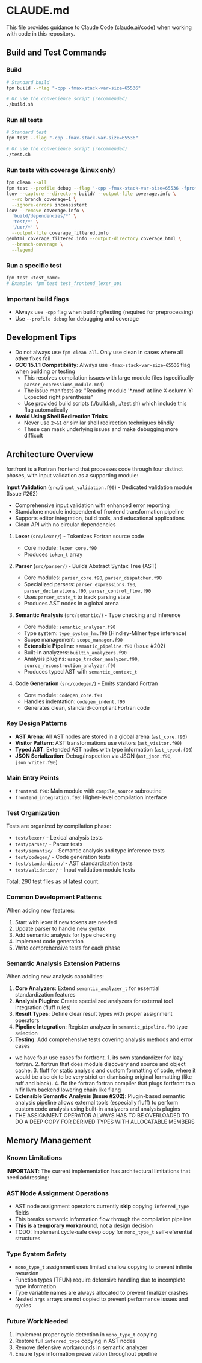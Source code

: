 # CLAUDE.md

This file provides guidance to Claude Code (claude.ai/code) when working with code in this repository.

## Build and Test Commands

### Build
```bash
# Standard build
fpm build --flag "-cpp -fmax-stack-var-size=65536"

# Or use the convenience script (recommended)
./build.sh
```

### Run all tests
```bash
# Standard test
fpm test --flag "-cpp -fmax-stack-var-size=65536"

# Or use the convenience script (recommended)
./test.sh
```

### Run tests with coverage (Linux only)
```bash
fpm clean --all
fpm test --profile debug --flag '-cpp -fmax-stack-var-size=65536 -fprofile-arcs -ftest-coverage -g'
lcov --capture --directory build/ --output-file coverage.info \
  --rc branch_coverage=1 \
  --ignore-errors inconsistent
lcov --remove coverage.info \
  'build/dependencies/*' \
  'test/*' \
  '/usr/*' \
  --output-file coverage_filtered.info
genhtml coverage_filtered.info --output-directory coverage_html \
  --branch-coverage \
  --legend
```

### Run a specific test
```bash
fpm test <test_name>
# Example: fpm test test_frontend_lexer_api
```

### Important build flags
- Always use `-cpp` flag when building/testing (required for preprocessing)
- Use `--profile debug` for debugging and coverage

## Development Tips

- Do not always use `fpm clean all`. Only use clean in cases where all other fixes fail
- **GCC 15.1.1 Compatibility**: Always use `-fmax-stack-var-size=65536` flag when building or testing
  - This resolves compilation issues with large module files (specifically `parser_expressions_module.mod`)
  - The issue manifests as: "Reading module '*.mod' at line X column Y: Expected right parenthesis"
  - Use provided build scripts (./build.sh, ./test.sh) which include this flag automatically
- **Avoid Using Shell Redirection Tricks**
  - Never use `2>&1` or similar shell redirection techniques blindly
  - These can mask underlying issues and make debugging more difficult

## Architecture Overview

fortfront is a Fortran frontend that processes code through four distinct phases, with input validation as a supporting module:

**Input Validation** (`src/input_validation.f90`) - Dedicated validation module (Issue #262)
   - Comprehensive input validation with enhanced error reporting
   - Standalone module independent of frontend transformation pipeline
   - Supports editor integration, build tools, and educational applications
   - Clean API with no circular dependencies

1. **Lexer** (`src/lexer/`) - Tokenizes Fortran source code
   - Core module: `lexer_core.f90`
   - Produces `token_t` array

2. **Parser** (`src/parser/`) - Builds Abstract Syntax Tree (AST)
   - Core modules: `parser_core.f90`, `parser_dispatcher.f90`
   - Specialized parsers: `parser_expressions.f90`, `parser_declarations.f90`, `parser_control_flow.f90`
   - Uses `parser_state_t` to track parsing state
   - Produces AST nodes in a global arena

3. **Semantic Analysis** (`src/semantic/`) - Type checking and inference
   - Core module: `semantic_analyzer.f90`
   - Type system: `type_system_hm.f90` (Hindley-Milner type inference)
   - Scope management: `scope_manager.f90`
   - **Extensible Pipeline**: `semantic_pipeline.f90` (Issue #202)
   - Built-in analyzers: `builtin_analyzers.f90`
   - Analysis plugins: `usage_tracker_analyzer.f90`, `source_reconstruction_analyzer.f90`
   - Produces typed AST with `semantic_context_t`

4. **Code Generation** (`src/codegen/`) - Emits standard Fortran
   - Core module: `codegen_core.f90`
   - Handles indentation: `codegen_indent.f90`
   - Generates clean, standard-compliant Fortran code

### Key Design Patterns

- **AST Arena**: All AST nodes are stored in a global arena (`ast_core.f90`)
- **Visitor Pattern**: AST transformations use visitors (`ast_visitor.f90`)
- **Typed AST**: Extended AST nodes with type information (`ast_typed.f90`)
- **JSON Serialization**: Debug/inspection via JSON (`ast_json.f90`, `json_writer.f90`)

### Main Entry Points

- `frontend.f90`: Main module with `compile_source` subroutine
- `frontend_integration.f90`: Higher-level compilation interface

### Test Organization

Tests are organized by compilation phase:
- `test/lexer/` - Lexical analysis tests
- `test/parser/` - Parser tests
- `test/semantic/` - Semantic analysis and type inference tests
- `test/codegen/` - Code generation tests
- `test/standardizer/` - AST standardization tests
- `test/validation/` - Input validation module tests

Total: 290 test files as of latest count.

### Common Development Patterns

When adding new features:
1. Start with lexer if new tokens are needed
2. Update parser to handle new syntax
3. Add semantic analysis for type checking
4. Implement code generation
5. Write comprehensive tests for each phase

### Semantic Analysis Extension Patterns

When adding new analysis capabilities:
1. **Core Analyzers**: Extend `semantic_analyzer_t` for essential standardization features
2. **Analysis Plugins**: Create specialized analyzers for external tool integration (fluff rules)
3. **Result Types**: Define clear result types with proper assignment operators
4. **Pipeline Integration**: Register analyzer in `semantic_pipeline.f90` type selection
5. **Testing**: Add comprehensive tests covering analysis methods and error cases
- we have four use cases for fortfront. 1. its own standardizer for lazy fortran. 2. fortrun that does module discovery and source and object cache. 3. fluff for static analysis and custom formatting of code, where it would be also ok to be very strict on dismissing original formatting (like ruff and black). 4. ffc the fortran fortran compiler that plugs fortfront to a hlfir llvm backend lowering chain like flang
- **Extensible Semantic Analysis (Issue #202)**: Plugin-based semantic analysis pipeline allows external tools (especially fluff) to perform custom code analysis using built-in analyzers and analysis plugins
- THE ASSIGNMENT OPERATOR ALWAYS HAS TO BE OVERLOADED TO DO A DEEP COPY FOR DERIVED TYPES WITH ALLOCATABLE MEMBERS

## Memory Management

### Known Limitations

**IMPORTANT**: The current implementation has architectural limitations that need addressing:

### AST Node Assignment Operations
- AST node assignment operators currently **skip** copying `inferred_type` fields
- This breaks semantic information flow through the compilation pipeline
- **This is a temporary workaround**, not a design decision
- TODO: Implement cycle-safe deep copy for `mono_type_t` self-referential structures

### Type System Safety
- `mono_type_t` assignment uses limited shallow copying to prevent infinite recursion
- Function types (TFUN) require defensive handling due to incomplete type information
- Type variable names are always allocated to prevent finalizer crashes
- Nested `args` arrays are not copied to prevent performance issues and cycles

### Future Work Needed
1. Implement proper cycle detection in `mono_type_t` copying
2. Restore full `inferred_type` copying in AST nodes  
3. Remove defensive workarounds in semantic analyzer
4. Ensure type information preservation throughout pipeline